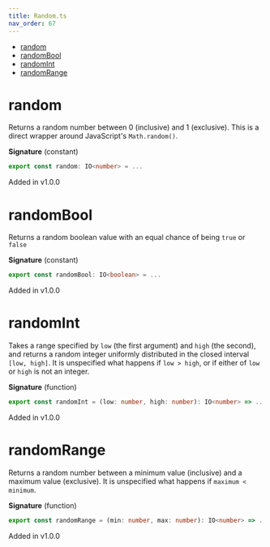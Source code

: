 ```yaml
---
title: Random.ts
nav_order: 67
---
```


<!-- START doctoc generated TOC please keep comment here to allow auto update -->
<!-- DON'T EDIT THIS SECTION, INSTEAD RE-RUN doctoc TO UPDATE -->


- [random](#random)
- [randomBool](#randombool)
- [randomInt](#randomint)
- [randomRange](#randomrange)

<!-- END doctoc generated TOC please keep comment here to allow auto update -->

# random

Returns a random number between 0 (inclusive) and 1 (exclusive). This is a direct wrapper around JavaScript's
`Math.random()`.

**Signature** (constant)

```ts
export const random: IO<number> = ...
```

Added in v1.0.0

# randomBool

Returns a random boolean value with an equal chance of being `true` or `false`

**Signature** (constant)

```ts
export const randomBool: IO<boolean> = ...
```

Added in v1.0.0

# randomInt

Takes a range specified by `low` (the first argument) and `high` (the second), and returns a random integer uniformly
distributed in the closed interval `[low, high]`. It is unspecified what happens if `low > high`, or if either of
`low` or `high` is not an integer.

**Signature** (function)

```ts
export const randomInt = (low: number, high: number): IO<number> => ...
```

Added in v1.0.0

# randomRange

Returns a random number between a minimum value (inclusive) and a maximum value (exclusive). It is unspecified what
happens if `maximum < minimum`.

**Signature** (function)

```ts
export const randomRange = (min: number, max: number): IO<number> => ...
```

Added in v1.0.0
